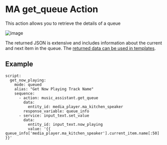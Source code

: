 # MA get_queue Action

This action allows you to retrieve the details of a queue

![image](../assets/screenshots/service-call/get_queue.png)

The returned JSON is extensive and includes information about the current and next item in the queue. The [returned data can be used in templates](https://www.home-assistant.io/docs/scripts/perform-actions#use-templates-to-handle-response-data).

## Example

```
script:
  get_now_playing:
    mode: queued
    alias: "Get Now Playing Track Name"
    sequence:
      - action: music_assistant.get_queue
        data:
          entity_id: media_player.ma_kitchen_speaker
        response_variable: queue_info
      - service: input_text.set_value
        data:
          entity_id: input_text.now_playing
          value: '{{ queue_info['media_player.ma_kitchen_speaker'].current_item.name[:50] }}'
```
